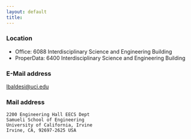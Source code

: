 ```yaml
---
layout: default
title:
---
```


### Location

 * Office: 6088 Interdisciplinary Science and Engineering Building
 * ProperData: 6400 Interdisciplinary Science and Engineering Building

### E-Mail address

lbaldesi@uci.edu

### Mail address

```
2200 Engineering Hall EECS Dept
Samueli School of Engineering
University of California, Irvine
Irvine, CA, 92697-2625 USA
```
